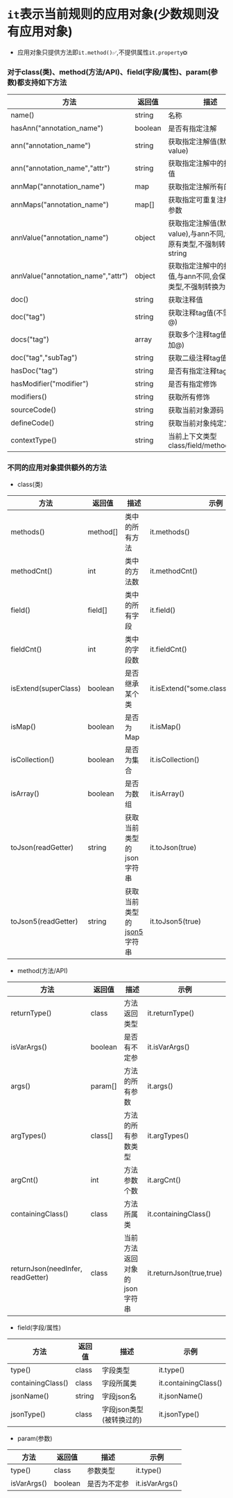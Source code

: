 # `it`表示当前规则的应用对象(少数规则没有应用对象)

- 应用对象只提供方法即`it.method()✅`,不提供属性`it.property❎`

### 对于class(类)、method(方法/API)、field(字段/属性)、param(参数)都支持如下方法


| 方法  |  返回值  |  描述  |  示例  |
| ------------ | ------------ | ------------ |------------ |
| name() | string | 名称 | it.name() |
| hasAnn("annotation_name") | boolean | 是否有指定注解 | it.hasAnn("org.springframework.web.bind.annotation.RequestBody") | 
| ann("annotation_name") | string | 获取指定注解值(默认value) | it.ann("org.springframework.web.bind.annotation.RequestBody") | 
| ann("annotation_name","attr") | string | 获取指定注解中的指定参数值 | it.ann("org.springframework.web.bind.annotation.RequestMapping","path") | 
| annMap("annotation_name") | map | 获取指定注解所有的参数 | it.annMap("org.springframework.web.bind.annotation.RequestMapping") | 
| annMaps("annotation_name") | map[] | 获取指定可重复注解所有的参数 | it.annMaps("javax.validation.constraints.Max") | 
| annValue("annotation_name") | object | 获取指定注解值(默认value),与ann不同,会保持原有类型,不强制转换为string | it.annValue("org.springframework.web.bind.annotation.RequestBody") | 
| annValue("annotation_name","attr") | object | 获取指定注解中的指定参数值,与ann不同,会保持原有类型,不强制转换为string | it.annValue("org.springframework.web.bind.annotation.RequestMapping","path") | 
| doc() | string | 获取注释值 | it.doc() | 
| doc("tag") | string | 获取注释tag值(不需要加@) | it.doc("return") | 
| docs("tag") | array<string> | 获取多个注释tag值(不需要加@) | it.docs("see") | 
| doc("tag","subTag") | string | 获取二级注释tag值 | it.doc("param","a") | 
| hasDoc("tag") | string | 是否有指定注释tag | it.hasDoc("ignore") | 
| hasModifier("modifier") | string | 是否有指定修饰 | it.hasModifier("public") | 
| modifiers() | string | 获取所有修饰 | it.modifiers() | 
| sourceCode() | string | 获取当前对象源码 | it.sourceCode() | 
| defineCode() | string | 获取当前对象纯定义代码 | it.defineCode() | 
| contextType() | string | 当前上下文类型 class/field/method/param | it.contextType() | 

### 不同的应用对象提供额外的方法

- class(类)

| 方法  |  返回值  |  描述  |  示例  |
| ------------ | ------------ | ------------ |------------ |
| methods() | method[] | 类中的所有方法 | it.methods() |
| methodCnt() | int | 类中的方法数 | it.methodCnt() |
| field() | field[] | 类中的所有字段 | it.field() |
| fieldCnt() | int | 类中的字段数 | it.fieldCnt() |
| isExtend(superClass) | boolean | 是否继承某个类 | it.isExtend("some.class.qualifiedName") |
| isMap() | boolean | 是否为Map | it.isMap() |
| isCollection() | boolean | 是否为集合 | it.isCollection() |
| isArray() | boolean | 是否为数组 | it.isArray() |
| toJson(readGetter) | string | 获取当前类型的json字符串 | it.toJson(true) |
| toJson5(readGetter) | string | 获取当前类型的[json5](https://json5.org/)字符串 | it.toJson5(true) |

- method(方法/API)

| 方法  |  返回值  |  描述  |  示例  |
| ------------ | ------------ | ------------ |------------ |
| returnType() | class | 方法返回类型 | it.returnType() |
| isVarArgs() | boolean | 是否有不定参 | it.isVarArgs() |
| args() | param[] | 方法的所有参数 | it.args() |
| argTypes() | class[] | 方法的所有参数类型 | it.argTypes() |
| argCnt() | int | 方法参数个数 | it.argCnt() |
| containingClass() | class | 方法所属类 | it.containingClass() |
| returnJson(needInfer, readGetter) | class | 当前方法返回对象的json字符串 | it.returnJson(true,true) |

- field(字段/属性)

| 方法  |  返回值  |  描述  |  示例  |
| ------------ | ------------ | ------------ |------------ |
| type() | class | 字段类型 | it.type()| 
| containingClass() | class | 字段所属类 | it.containingClass() | 
| jsonName() | string | 字段json名 | it.jsonName() | 
| jsonType() | class | 字段json类型(被转换过的) | it.jsonType() | 

- param(参数)

| 方法  |  返回值  |  描述  |  示例  |
| ------------ | ------------ | ------------ |------------ |
| type() | class | 参数类型 | it.type() |
| isVarArgs() | boolean | 是否为不定参 | it.isVarArgs() |

